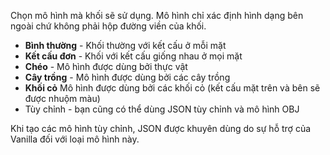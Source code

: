 Chọn mô hình mà khối sẽ sử dụng. Mô hình chỉ xác định hình dạng bên ngoài chứ không phải hộp đường viền của khối.

* **Bình thường** - Khối thường với kết cấu ở mỗi mặt
* **Kết cấu đơn** - Khối với kết cấu giống nhau ở mọi mặt
* **Chéo** - Mô hình được dùng bởi thực vật
* **Cây trồng** - Mô hình được dùng bởi các cây trồng
* **Khối cỏ** Mô hình được dùng bởi các khối cỏ (kết cấu mặt trên và bên sẽ được nhuộm màu)
* Tùy chỉnh - bạn cũng có thể dùng JSON tùy chỉnh và mô hình OBJ

Khi tạo các mô hình tùy chỉnh, JSON được khuyên dùng do sự hỗ trợ của Vanilla đối với loại mô hình này.